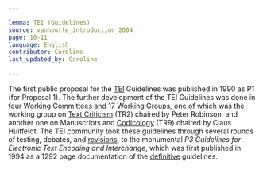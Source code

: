 ```yaml
---

lemma: TEI (Guidelines)
source: vanhoutte_introduction_2004
page: 10-11
language: English
contributor: Caroline
last_updated_by: Caroline

---
```


The first public proposal for the [TEI](TEI.html) Guidelines was published in 1990 as P1 (for Proposal 1). The further development of the TEI Guidelines was done in four Working Committees and 17 Working Groups, one of which was the working group on [Text Criticism](textualCriticism.html) (TR2) chaired by Peter Robinson, and another one on Manuscripts and [Codicology](codicology.html) (TR9) chaired by Claus Huitfeldt. The TEI community took these guidelines through several rounds of testing, debates, and [revisions](revision.html), to the monumental _P3 Guidelines for Electronic Text Encoding and Interchange_, which was first published in 1994 as a 1292 page documentation of the [definitive](definitive.html) guidelines.
